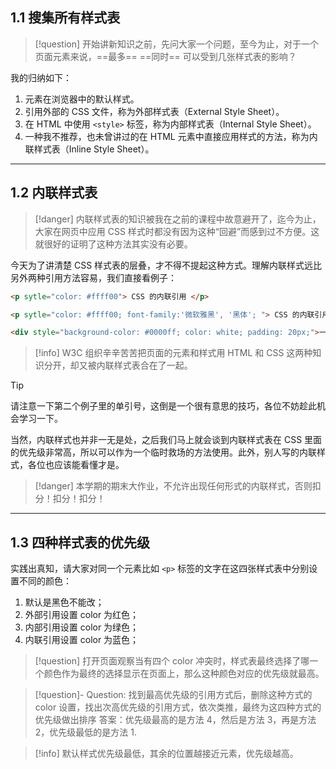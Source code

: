 ## 1.1 搜集所有样式表

>[!question]
> 开始讲新知识之前，先问大家一个问题，至今为止，对于一个页面元素来说，==最多== ==同时== 可以受到几张样式表的影响？

我的归纳如下：

1. 元素在浏览器中的默认样式。
2. 引用外部的 CSS 文件，称为外部样式表（External Style Sheet）。
3. 在 HTML 中使用 `<style>` 标签，称为内部样式表（Internal Style Sheet）。
4. 一种我不推荐，也未曾讲过的在 HTML 元素中直接应用样式的方法，称为内联样式表（Inline Style Sheet）。

___
## 1.2 内联样式表

>[!danger]
> 内联样式表的知识被我在之前的课程中故意避开了，迄今为止，大家在网页中应用 CSS 样式时都没有因为这种“回避”而感到过不方便。这就很好的证明了这种方法其实没有必要。

今天为了讲清楚 CSS 样式表的层叠，才不得不提起这种方式。理解内联样式远比另外两种引用方法容易，我们直接看例子：

```html
<p sytle="color: #ffff00"> CSS 的内联引用 </p>
```

```html
<p sytle="color: #ffff00; font-family:'微软雅黑', '黑体'; "> CSS 的内联引用 </p>
```

```html
<div style="background-color: #0000ff; color: white; padding: 20px;">一段有背景色和边距的文字</div>
```

>[!info]
> W3C 组织辛辛苦苦把页面的元素和样式用 HTML 和 CSS 这两种知识分开，却又被内联样式表合在了一起。

>[!tip]
> 请注意一下第二个例子里的单引号，这倒是一个很有意思的技巧，各位不妨趁此机会学习一下。

当然，内联样式也并非一无是处，之后我们马上就会谈到内联样式表在 CSS 里面的优先级非常高，所以可以作为一个临时救场的方法使用。此外，别人写的内联样式，各位也应该能看懂才是。

>[!danger]
> 本学期的期末大作业，不允许出现任何形式的内联样式，否则扣分！扣分！扣分！

___
## 1.3 四种样式表的优先级

实践出真知，请大家对同一个元素比如 `<p>` 标签的文字在这四张样式表中分别设置不同的颜色：

1. 默认是黑色不能改；
2. 外部引用设置 color 为红色；
3. 内部引用设置 color 为绿色；
4. 内联引用设置 color 为蓝色；

>[!question]
>  打开页面观察当有四个 color 冲突时，样式表最终选择了哪一个颜色作为最终的选择显示在页面上，那么这种颜色对应的优先级就最高。

>[!question]- Question: 找到最高优先级的引用方式后，删除这种方式的 color 设置，找出次高优先级的引用方式，依次类推，最终为这四种方式的优先级做出排序
>答案：优先级最高的是方法 4，然后是方法 3，再是方法 2，优先级最低的是方法 1.

>[!info]
> 默认样式优先级最低，其余的位置越接近元素，优先级越高。